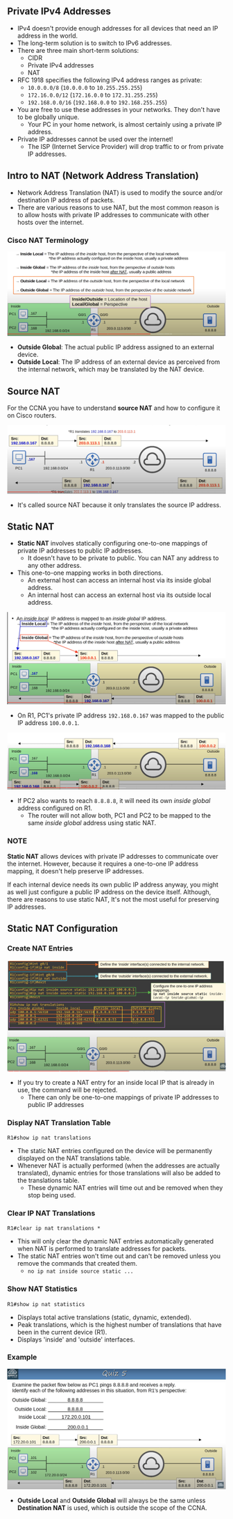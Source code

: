 ## Private IPv4 Addresses
* IPv4 doesn't provide enough addresses for all devices that need an IP address in the world.
* The long-term solution is to switch to IPv6 addresses.
* There are three main short-term solutions:
	* CIDR
	* Private IPv4 addresses
	* NAT
* RFC 1918 specifies the following IPv4 address ranges as private:
	* `10.0.0.0/8` (`10.0.0.0` to `10.255.255.255`)
	* `172.16.0.0/12` (`172.16.0.0` to `172.31.255.255`)
	* `192.168.0.0/16` (`192.168.0.0` to `192.168.255.255`)
* You are free to use these addresses in your networks. They don't have to be globally unique.
	* Your PC in your home network, is almost certainly using a private IP address.
* Private IP addresses cannot be used over the internet!
	* The ISP (Internet Service Provider) will drop traffic to or from private IP addresses.
## Intro to NAT (Network Address Translation)
* Network Address Translation (NAT) is used to modify the source and/or destination IP address of packets.
* There are various reasons to use NAT, but the most common reason is to allow hosts with private IP addresses to communicate with other hosts over the internet.
### Cisco NAT Terminology
![Cisco NAT terminology](./img3/cisco-NAT-terminology.png)
* **Outside Global**: The actual public IP address assigned to an external device.
* **Outside Local**: The IP address of an external device as perceived from the internal network, which may be translated by the NAT device.
## Source NAT
For the CCNA you have to understand **source NAT** and how to configure it on Cisco routers.

![Source NAT](./img3/source-NAT.png)
* It's called source NAT because it only translates the source IP address.
## Static  NAT
* **Static NAT** involves statically configuring one-to-one mappings of private IP addresses to public IP addresses.
	* It doesn't have to be private to public. You can NAT any address to any other address.
* This one-to-one mapping works in both directions.
	* An external host can access an internal host via its inside global address.
	* An internal host can access an external host via its outside local address.

![Static NAT](./img3/static-NAT.png)
* On R1, PC1's private IP address `192.168.0.167` was mapped to the public IP address `100.0.0.1`.
	
![static NAT sample 2](./img3/static-NAT-sample2.png)
* If PC2 also wants to reach `8.8.8.8`, it will need its own *inside global* address configured on R1.
	* The router will not allow both, PC1 and PC2 to be mapped to the same *inside global* address using static NAT.
### NOTE
**Static NAT** allows devices with private IP addresses to communicate over the internet. However, because it requires a one-to-one IP address mapping, it doesn't help preserve IP addresses. 

If each internal device needs its own public IP address anyway, you might as well just configure a public IP address on the device itself. Although, there are reasons to use static NAT, It's not the most useful for preserving IP addresses.
## Static NAT Configuration
### Create NAT Entries
![NAT entry creation](./img3/NAT-configuratoin.png)
* If you try to create a NAT entry for an inside local IP that is already in use, the command will be rejected.
	* There can only be one-to-one mappings of private IP addresses to public IP addresses
### Display NAT Translation Table
```
R1#show ip nat translations
```
* The static NAT entries configured on the device will be permanently displayed on the NAT translations table.
* Whenever NAT is actually performed (when the addresses are actually translated),  dynamic entries for those translations will also be added to the translations table.
	* These dynamic NAT entries will time out and be removed when they stop being used.
### Clear IP NAT Translations
```
R1#clear ip nat translations *
```
* This will only clear the dynamic NAT entries automatically generated when NAT is performed to translate addresses for packets.
* The static NAT entries won't time out and can't be removed unless you remove the commands that created them.
	* `no ip nat inside source static ...`
### Show NAT Statistics
```
R1#show ip nat statistics
```
* Displays total active translations (static, dynamic, extended).
* Peak translations, which is the highest number of translations that have been in the current device (R1).
* Displays 'inside' and 'outside' interfaces.
### Example
![Static NAT example](./img3/quiz-5.png)
* **Outside Local** and **Outside Global** will always be the same unless **Destination NAT** is used, which is outside the scope of the CCNA.